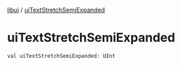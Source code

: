 [libui](index.md) / [uiTextStretchSemiExpanded](./ui-text-stretch-semi-expanded.md)

# uiTextStretchSemiExpanded

`val uiTextStretchSemiExpanded: UInt`